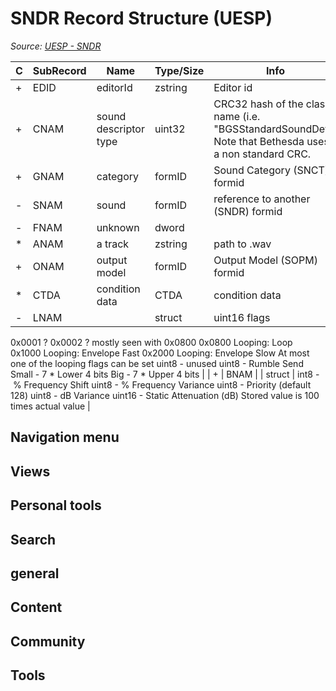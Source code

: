 # SNDR Record Structure (UESP)

*Source: [UESP - SNDR](https://en.uesp.net/wiki/Skyrim_Mod:Mod_File_Format/SNDR)*

| C | SubRecord | Name | Type/Size | Info |
| --- | --- | --- | --- | --- |
| + | EDID | editorId | zstring | Editor id |
| + | CNAM | sound descriptor type | uint32 | CRC32 hash of the class name (i.e. "BGSStandardSoundDef") Note that Bethesda uses a non standard CRC. |
| + | GNAM | category | formID | Sound Category (SNCT) formid |
| - | SNAM | sound | formID | reference to another (SNDR) formid |
| - | FNAM | unknown | dword |  |
| * | ANAM | a track | zstring | path to .wav |
| + | ONAM | output model | formID | Output Model (SOPM) formid |
| * | CTDA | condition data | CTDA | condition data |
| - | LNAM |  | struct | uint16 flags
0x0001 ?
0x0002 ? mostly seen with 0x0800
0x0800 Looping: Loop
0x1000 Looping: Envelope Fast
0x2000 Looping: Envelope Slow
At most one of the looping flags can be set
uint8 - unused
uint8 - Rumble Send
Small - 7 * Lower 4 bits
Big - 7 * Upper 4 bits |
| + | BNAM |  | struct | int8 - % Frequency Shift
uint8 - % Frequency Variance
uint8 - Priority (default 128)
uint8 - dB Variance
uint16 - Static Attenuation (dB) Stored value is 100 times actual value |

## Navigation menu

## Views

## Personal tools

## Search

## general

## Content

## Community

## Tools

